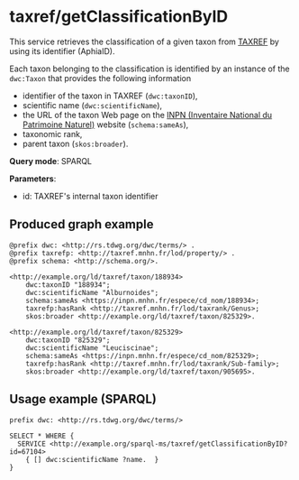 
# taxref/getClassificationByID


This service retrieves the classification of a given taxon from [TAXREF](https://taxref.mnhn.fr/taxref-web/accueil) by using its identifier (AphiaID). 

Each taxon belonging to the classification is identified by an instance of the `dwc:Taxon` that provides the following information
- identifier of the taxon in TAXREF (`dwc:taxonID`),
- scientific name (`dwc:scientificName`),
- the URL of the taxon Web page on the [INPN (Inventaire National du Patrimoine Naturel)](https://inpn.mnhn.fr/accueil/index) website (`schema:sameAs`),
- taxonomic rank,
- parent taxon (`skos:broader`).

**Query mode**: SPARQL

**Parameters**: 
- id: TAXREF's internal taxon identifier




## Produced graph example

```turtle
@prefix dwc: <http://rs.tdwg.org/dwc/terms/> .
@prefix taxrefp: <http://taxref.mnhn.fr/lod/property/> .
@prefix schema: <http://schema.org/>.

<http://example.org/ld/taxref/taxon/188934> 
    dwc:taxonID "188934";
    dwc:scientificName "Alburnoides";
    schema:sameAs <https://inpn.mnhn.fr/espece/cd_nom/188934>;
    taxrefp:hasRank <http://taxref.mnhn.fr/lod/taxrank/Genus>;
    skos:broader <http://example.org/ld/taxref/taxon/825329>. 
    
<http://example.org/ld/taxref/taxon/825329>
    dwc:taxonID "825329";
    dwc:scientificName "Leuciscinae";
    schema:sameAs <https://inpn.mnhn.fr/espece/cd_nom/825329>;
    taxrefp:hasRank <http://taxref.mnhn.fr/lod/taxrank/Sub-family>;
    skos:broader <http://example.org/ld/taxref/taxon/905695>.
```

## Usage example (SPARQL)

```sparql
prefix dwc: <http://rs.tdwg.org/dwc/terms/>

SELECT * WHERE {
  SERVICE <http://example.org/sparql-ms/taxref/getClassificationByID?id=67104>
    { [] dwc:scientificName ?name.  }
}
```

